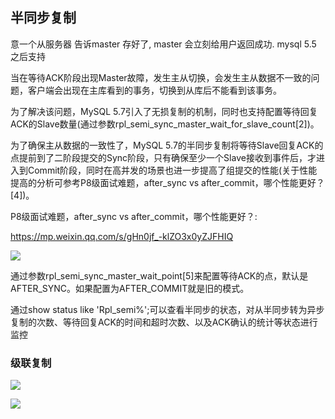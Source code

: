 ## 半同步复制

意一个从服务器 告诉master 存好了, master 会立刻给用户返回成功. mysql 5.5 之后支持

 

当在等待ACK阶段出现Master故障，发生主从切换，会发生主从数据不一致的问题，客户端会出现在主库看到的事务，切换到从库后不能看到该事务。

为了解决该问题，MySQL 5.7引入了无损复制的机制，同时也支持配置等待回复ACK的Slave数量(通过参数rpl_semi_sync_master_wait_for_slave_count[2])。

为了确保主从数据的一致性了，MySQL 5.7的半同步复制将等待Slave回复ACK的点提前到了二阶段提交的Sync阶段，只有确保至少一个Slave接收到事件后，才进入到Commit阶段，同时在高并发的场景也进一步提高了组提交的性能(关于性能提高的分析可参考P8级面试难题，after_sync vs after_commit，哪个性能更好？[4])。

P8级面试难题，after_sync vs after_commit，哪个性能更好？:

https://mp.weixin.qq.com/s/gHn0jf_-klZO3x0yZJFHIQ



![](https://youpaiyun.zongqilive.cn/image/20210103163915.png)

通过参数rpl_semi_sync_master_wait_point[5]来配置等待ACK的点，默认是AFTER_SYNC。如果配置为AFTER_COMMIT就是旧的模式。

通过show status like 'Rpl_semi%';可以查看半同步的状态，对从半同步转为异步复制的次数、等待回复ACK的时间和超时次数、以及ACK确认的统计等状态进行监控







### 级联复制

![](https://youpaiyun.zongqilive.cn/image/20210103163940.png)

![](https://youpaiyun.zongqilive.cn/image/20210103163945.png)

















